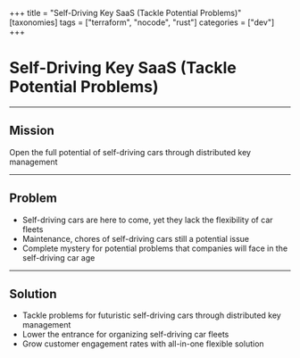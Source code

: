 +++
title = "Self-Driving Key SaaS (Tackle Potential Problems)"
[taxonomies]
tags = ["terraform", "nocode", "rust"]
categories = ["dev"]
+++

# Self-Driving Key SaaS (Tackle Potential Problems)

---

## Mission

Open the full potential of self-driving cars through distributed key management

---

## Problem

- Self-driving cars are here to come, yet they lack the flexibility of car fleets
- Maintenance, chores of self-driving cars still a potential issue
- Complete mystery for potential problems that companies will face in the self-driving car age

---

## Solution

- Tackle problems for futuristic self-driving cars through distributed key management
- Lower the entrance for organizing self-driving car fleets
- Grow customer engagement rates with all-in-one flexible solution
